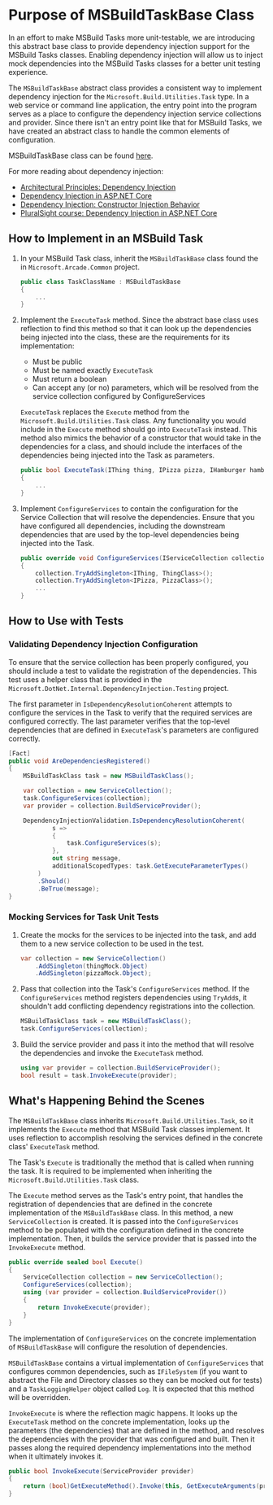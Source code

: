 # Purpose of MSBuildTaskBase Class

In an effort to make MSBuild Tasks more unit-testable, we are introducing this abstract base class to provide dependency injection support for the MSBuild Tasks classes. Enabling dependency injection will allow us to inject mock dependencies into the MSBuild Tasks classes for a better unit testing experience. 

The `MSBuildTaskBase` abstract class provides a consistent way to implement dependency injection for the `Microsoft.Build.Utilities.Task` type. In a web service or command line application, the entry point into the program serves as a place to configure the dependency injection service collections and provider. Since there isn't an entry point like that for MSBuild Tasks, we have created an abstract class to handle the common elements of configuration. 

MSBuildTaskBase class can be found [here](https://github.com/dotnet/arcade/blob/master/src/Microsoft.Arcade.Common/MSBuildTaskBase.cs).

For more reading about dependency injection: 
- [Architectural Principles: Dependency Injection](https://docs.microsoft.com/en-us/dotnet/architecture/modern-web-apps-azure/architectural-principles#dependency-inversion)
- [Dependency Injection in ASP.NET Core](https://docs.microsoft.com/en-us/aspnet/core/fundamentals/dependency-injection?view=aspnetcore-5.0)
- [Dependency Injection: Constructor Injection Behavior](https://docs.microsoft.com/en-us/dotnet/core/extensions/dependency-injection#constructor-injection-behavior)
- [PluralSight course: Dependency Injection in ASP.NET Core](https://www.pluralsight.com/courses/aspdotnet-core-dependency-injection)

## How to Implement in an MSBuild Task

1. In your MSBuild Task class, inherit the `MSBuildTaskBase` class found the in `Microsoft.Arcade.Common` project. 

    ```csharp
    public class TaskClassName : MSBuildTaskBase
    {
        ...
    }
    ```

2. Implement the `ExecuteTask` method. Since the abstract base class uses reflection to find this method so that it can look up the dependencies being injected into the class, these are the requirements for its implementation: 
    - Must be public
    - Must be named exactly `ExecuteTask`
    - Must return a boolean
    - Can accept any (or no) parameters, which will be resolved from the service collection configured by ConfigureServices

    `ExecuteTask` replaces the `Execute` method from the `Microsoft.Build.Utilities.Task` class. Any functionality you would include in the `Execute` method should go into `ExecuteTask` instead. This method also mimics the behavior of a constructor that would take in the dependencies for a class, and should include the interfaces of the dependencies being injected into the Task as parameters. 

    ```csharp
    public bool ExecuteTask(IThing thing, IPizza pizza, IHamburger hamburger)
    { 
        ...
    }
    ```

3. Implement `ConfigureServices` to contain the configuration for the Service Collection that will resolve the dependencies. Ensure that you have configured all dependencies, including the downstream dependencies that are used by the top-level dependencies being injected into the Task. 

    ```csharp
    public override void ConfigureServices(IServiceCollection collection)
    {
        collection.TryAddSingleton<IThing, ThingClass>();
        collection.TryAddSingleton<IPizza, PizzaClass>();
        ...
    }
    ```

## How to Use with Tests

### Validating Dependency Injection Configuration

To ensure that the service collection has been properly configured, you should include a test to validate the registration of the dependencies. This test uses a helper class that is provided in the `Microsoft.DotNet.Internal.DependencyInjection.Testing` project. 

The first parameter in `IsDependencyResolutionCoherent` attempts to configure the services in the Task to verify that the required services are configured correctly. The last parameter verifies that the top-level dependencies that are defined in `ExecuteTask`'s parameters are configured correctly. 

```csharp
[Fact]
public void AreDependenciesRegistered()
{
    MSBuildTaskClass task = new MSBuildTaskClass();

    var collection = new ServiceCollection();
    task.ConfigureServices(collection);
    var provider = collection.BuildServiceProvider();

    DependencyInjectionValidation.IsDependencyResolutionCoherent(
            s =>
            {
                task.ConfigureServices(s);
            },
            out string message,
            additionalScopedTypes: task.GetExecuteParameterTypes()
        )
        .Should()
        .BeTrue(message);
}
```

### Mocking Services for Task Unit Tests

1. Create the mocks for the services to be injected into the task, and add them to a new service collection to be used in the test. 

    ```csharp
    var collection = new ServiceCollection()
        .AddSingleton(thingMock.Object)
        .AddSingleton(pizzaMock.Object);
    ```

1. Pass that collection into the Task's `ConfigureServices` method. If the `ConfigureServices` method registers dependencies using `TryAdd`s, it shouldn't add conflicting dependency registrations into the collection. 

    ```csharp
    MSBuildTaskClass task = new MSBuildTaskClass();
    task.ConfigureServices(collection);
    ```

1. Build the service provider and pass it into the method that will resolve the dependencies and invoke the `ExecuteTask` method.

    ```csharp
    using var provider = collection.BuildServiceProvider();
    bool result = task.InvokeExecute(provider);
    ```

## What's Happening Behind the Scenes

The `MSBuildTaskBase` class inherits `Microsoft.Build.Utilities.Task`, so it implements the `Execute` method that MSBuild Task classes implement. It uses reflection to accomplish resolving the services defined in the concrete class' `ExecuteTask` method. 

The Task's `Execute` is traditionally the method that is called when running the task. It is required to be implemented when inheriting the `Microsoft.Build.Utilities.Task` class. 

The `Execute` method serves as the Task's entry point, that handles the registration of dependencies that are defined in the concrete implementation of the `MSBuildTaskBase` class. In this method, a new `ServiceCollection` is created. It is passed into the `ConfigureServices` method to be populated with the configuration defined in the concrete implementation. Then, it builds the service provider that is passed into the `InvokeExecute` method. 

```csharp
public override sealed bool Execute()
{
    ServiceCollection collection = new ServiceCollection();
    ConfigureServices(collection);
    using (var provider = collection.BuildServiceProvider())
    {
        return InvokeExecute(provider);
    }
}
```

The implementation of `ConfigureServices` on the concrete implementation of `MSBuildTaskBase` will configure the resolution of dependencies. 

`MSBuildTaskBase` contains a virtual implementation of `ConfigureServices` that configures common dependencies, such as `IFileSystem` (if you want to abstract the File and Directory classes so they can be mocked out for tests) and a `TaskLoggingHelper` object called `Log`. It is expected that this method will be overridden. 

`InvokeExecute` is where the reflection magic happens. It looks up the `ExecuteTask` method on the concrete implementation, looks up the parameters (the dependencies) that are defined in the method, and resolves the dependencies with the provider that was configured and built. Then it passes along the required dependency implementations into the method when it ultimately invokes it. 

```csharp
public bool InvokeExecute(ServiceProvider provider)
{
    return (bool)GetExecuteMethod().Invoke(this, GetExecuteArguments(provider));
}
```